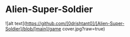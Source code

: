 # Alien-Super-Soldier
![alt text](https://github.com/[0drishtant0]/[Alien-Super-Soldier]/blob/[main]/game cover.jpg?raw=true)

